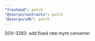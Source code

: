 ```yaml
---
"frontend": patch
"@sovryn/contracts": patch
"@sovryn/sdk": patch
---
```


SOV-3283: add fixed rate mynt converter
